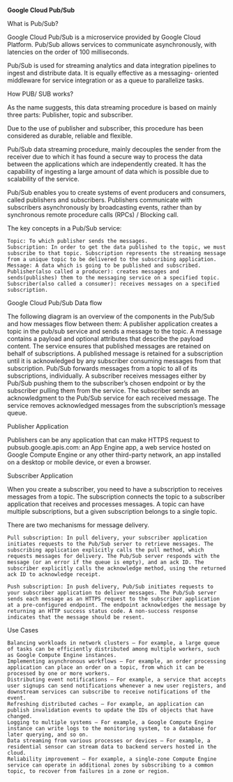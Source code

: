**Google Cloud Pub/Sub**

What is Pub/Sub?

Google Cloud Pub/Sub is a microservice provided by Google Cloud Platform. 
Pub/Sub allows services to communicate asynchronously, with latencies on the order of 100 milliseconds.

Pub/Sub is used for streaming analytics and data integration pipelines to ingest and distribute data. It is equally effective as a messaging- oriented middleware for service integration or as a queue to parallelize tasks.


How PUB/ SUB works?

As the name suggests, this data streaming procedure is based on mainly three parts: Publisher, topic and subscriber.

Due to the use of publisher and subscriber, this procedure has been considered as durable, reliable and flexible.

Pub/Sub data streaming procedure, mainly decouples the sender from the receiver due to which it has found a secure way to process the data between the applications which are independently created. It has the capability of ingesting a large amount of data which is possible due to scalability of the service.



Pub/Sub enables you to create systems of event producers and consumers, called publishers and subscribers. Publishers communicate with subscribers asynchronously by broadcasting events, rather than by synchronous remote procedure calls (RPCs) / Blocking call.

The key concepts in a Pub/Sub service:

    Topic: To which publisher sends the messages.
    Subscription: In order to get the data published to the topic, we must subscribe to that topic. Subscription represents the streaming message from a unique topic to be delivered to the subscribing application.
    Message: A data which is going to be published and subscribed.
    Publisher(also called a producer): creates messages and sends(publishes) them to the messaging service on a specified topic.
    Subscriber(also called a consumer): receives messages on a specified subscription.

Google Cloud Pub/Sub Data flow

The following diagram is an overview of the components in the Pub/Sub and how messages flow between them:
    A publisher application creates a topic in the pub/sub service and sends a message to the topic. A message contains a payload and optional attributes that describe the payload content.
    The service ensures that published messages are retained on behalf of subscriptions. A published message is retained for a subscription until it is acknowledged by any subscriber consuming messages from that subscription.
    Pub/Sub forwards messages from a topic to all of its subscriptions, individually.
    A subscriber receives messages either by Pub/Sub pushing them to the subscriber’s chosen endpoint or by the subscriber pulling them from the service.
    The subscriber sends an acknowledgment to the Pub/Sub service for each received message.
    The service removes acknowledged messages from the subscription’s message queue.

Publisher Application

Publishers can be any application that can make HTTPS request to pubsub.google.apis.com: an App Engine app, a web service hosted on Google Compute Engine or any other third-party network, an app installed on a desktop or mobile device, or even a browser.

Subscriber Application

When you create a subscriber, you need to have a subscription to receives messages from a topic. The subscription connects the topic to a subscriber application that receives and processes messages. A topic can have multiple subscriptions, but a given subscription belongs to a single topic.

There are two mechanisms for message delivery.

    Pull subscription: In pull delivery, your subscriber application initiates requests to the Pub/Sub server to retrieve messages. The subscribing application explicitly calls the pull method, which requests messages for delivery. The Pub/Sub server responds with the message (or an error if the queue is empty), and an ack ID. The subscriber explicitly calls the acknowledge method, using the returned ack ID to acknowledge receipt.

    Push subscription: In push delivery, Pub/Sub initiates requests to your subscriber application to deliver messages. The Pub/Sub server sends each message as an HTTPS request to the subscriber application at a pre-configured endpoint. The endpoint acknowledges the message by returning an HTTP success status code. A non-success response indicates that the message should be resent.

Use Cases

    Balancing workloads in network clusters — For example, a large queue of tasks can be efficiently distributed among multiple workers, such as Google Compute Engine instances.
    Implementing asynchronous workflows — For example, an order processing application can place an order on a topic, from which it can be processed by one or more workers.
    Distributing event notifications — For example, a service that accepts user signups can send notifications whenever a new user registers, and downstream services can subscribe to receive notifications of the event.
    Refreshing distributed caches — For example, an application can publish invalidation events to update the IDs of objects that have changed.
    Logging to multiple systems — For example, a Google Compute Engine instance can write logs to the monitoring system, to a database for later querying, and so on.
    Data streaming from various processes or devices — For example, a residential sensor can stream data to backend servers hosted in the cloud.
    Reliability improvement — For example, a single-zone Compute Engine service can operate in additional zones by subscribing to a common topic, to recover from failures in a zone or region.